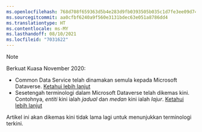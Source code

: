 ```yaml
---
ms.openlocfilehash: 768d708f659363d5b4e283d9fb0393505b035c1d7fe3ee09d74ea17eab87a8f0
ms.sourcegitcommit: aa0cfbf6240a9f560e3131bdec63e051a8786dd4
ms.translationtype: HT
ms.contentlocale: ms-MY
ms.lasthandoff: 08/10/2021
ms.locfileid: "7031622"
---
```

> [!NOTE]
> Berkuat Kuasa November 2020:
> - Common Data Service telah dinamakan semula kepada Microsoft Dataverse. [Ketahui lebih lanjut](https://aka.ms/PAuAppBlog)
> - Sesetengah terminologi dalam Microsoft Dataverse telah dikemas kini. Contohnya, *entiti* kini ialah *jadual* dan *medan* kini ialah *lajur*. [Ketahui lebih lanjut](/powerapps/maker/data-platform/data-platform-intro)
>
> Artikel ini akan dikemas kini tidak lama lagi untuk menunjukkan terminologi terkini.